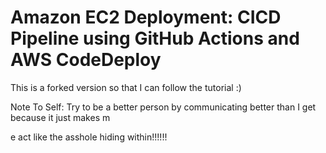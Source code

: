 # Amazon EC2 Deployment: CICD Pipeline using GitHub Actions and AWS CodeDeploy

This is a forked version so that I can follow the tutorial :)

Note To Self: Try to be a better person by communicating better than I get because it just makes m


e act like the asshole hiding within!!!!!!